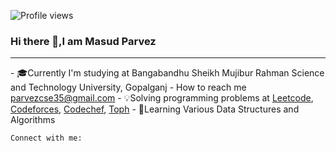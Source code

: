 ![Profile views](https://gpvc.arturio.dev/MasudParvez35)  

### Hi there 👋,I am Masud Parvez
<hr>
- 🎓Currently I'm studying at Bangabandhu Sheikh Mujibur Rahman Science and Technology University, Gopalganj
-  How to reach me <a href = "parvezcse35@gmail.com">parvezcse35@gmail.com</a>
- 💡Solving programming problems at <a href = "https://leetcode.com/Masud_Parvez/">Leetcode<a/>, 
  <a href = "https://codeforces.com/profile/Masud-Parvez">Codeforces<a/>, 
    <a href ="https://www.codechef.com/users/parvezcse">Codechef</a>,
    <a href = "https://toph.co/u/masud_parvezpp">Toph</a>
- 📖Learning Various Data Structures and Algorithms

    
    Connect with me: 

